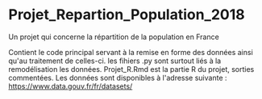 # Projet_Repartion_Population_2018
Un projet qui concerne la répartition de la population en France 

Contient le code principal servant à la remise en forme des données ainsi qu'au traitement de celles-ci.
les fihiers .py sont surtout liés à la remodélisation les données.
Projet_R.Rmd est la partie R du projet, sorties commentées.
Les données sont disponibles à l'adresse suivante : https://www.data.gouv.fr/fr/datasets/

